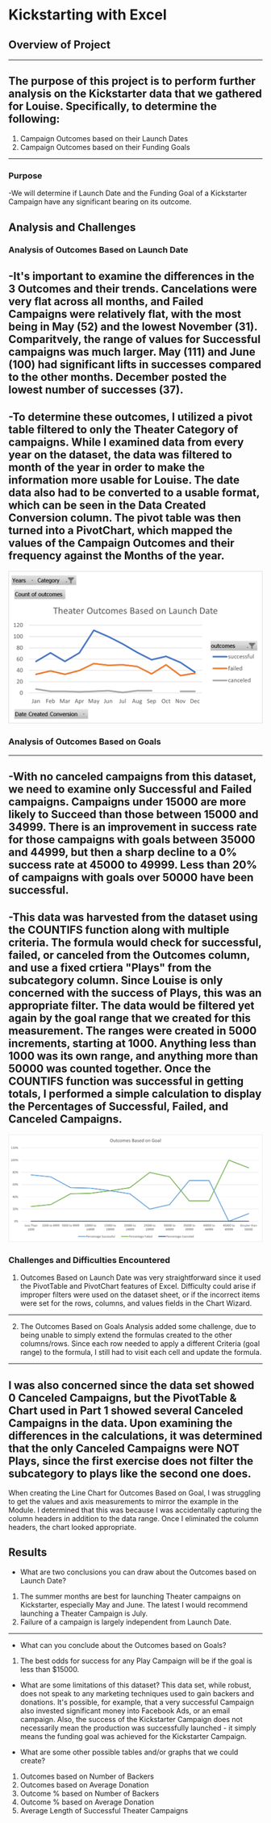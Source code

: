 # Kickstarting with Excel

## Overview of Project
---
The purpose of this project is to perform further analysis on the Kickstarter data that we gathered for Louise.  Specifically, to determine the following:
---
1. Campaign Outcomes based on their Launch Dates
2. Campaign Outcomes based on their Funding Goals
---
### Purpose
-We will determine if Launch Date and the Funding Goal of a Kickstarter Campaign have any significant bearing on its outcome.  
## Analysis and Challenges

### Analysis of Outcomes Based on Launch Date
-It's important to examine the differences in the 3 Outcomes and their trends.  Cancelations were very flat across all months, and Failed Campaigns were relatively flat, with the most being in May (52) and the lowest November (31).  Comparitvely, the range of values for Successful campaigns was much larger.  May (111) and June (100) had significant lifts in successes compared to the other months.  December posted the lowest number of successes (37). 
---
-To determine these outcomes, I utilized a pivot table filtered to only the Theater Category of campaigns.  While I examined data from every year on the dataset, the data was filtered to month of the year in order to make the information more usable for Louise.  The date data also had to be converted to a usable format, which can be seen in the Data Created Conversion column.  The pivot table was then turned into a PivotChart, which mapped the values of the Campaign Outcomes and their frequency against the Months of the year.  
---
![Theater_Outcomes_vs_Launch](https://github.com/davidfashbinder/kickstarter-analysis/blob/master/Theater_Outcomes_vs_Launch.png?raw=true)

### Analysis of Outcomes Based on Goals
---
-With no canceled campaigns from this dataset, we need to examine only Successful and Failed campaigns.  Campaigns under 15000 are more likely to Succeed than those between 15000 and 34999.  There is an improvement in success rate for those campaigns with goals between 35000 and 44999, but then a sharp decline to a 0% success rate at 45000 to 49999.  Less than 20% of campaigns with goals over 50000 have been successful.  
---
-This data was harvested from the dataset using the COUNTIFS function along with multiple criteria.  The formula would check for successful, failed, or canceled from the Outcomes column, and use a fixed crtiera "Plays" from the subcategory column.  Since Louise is only concerned with the success of Plays, this was an appropriate filter.  The data would be filtered yet again by the goal range that we created for this measurement.  The ranges were created in 5000 increments, starting at 1000.  Anything less than 1000 was its own range, and anything more than 50000 was counted together.  Once the COUNTIFS function was successful in getting totals, I performed a simple calculation to display the Percentages of Successful, Failed, and Canceled Campaigns.  
---
![Outcomes_vs_Goals](https://github.com/davidfashbinder/kickstarter-analysis/blob/master/Outcomes_vs_Goals.png?raw=true)
### Challenges and Difficulties Encountered
1. Outcomes Based on Launch Date was very straightforward since it used the PivotTable and PivotChart features of Excel.  Difficulty could arise if improper filters were used on the dataset sheet, or if the incorrect items were set for the rows, columns, and values fields in the Chart Wizard.  
---
2. The Outcomes Based on Goals Analysis added some challenge, due to being unable to simply extend the formulas created to the other columns/rows.  Since each row needed to apply a different Criteria (goal range) to the formula, I still had to visit each cell and update the formula.  
---
I was also concerned since the data set showed 0 Canceled Campaigns, but the PivotTable & Chart used in Part 1 showed several Canceled Campaigns in the data.  Upon examining the differences in the calculations, it was determined that the only Canceled Campaigns were NOT Plays, since the first exercise does not filter the subcategory to plays like the second one does.  
---
When creating the Line Chart for Outcomes Based on Goal, I was struggling to get the values and axis measurements to mirror the example in the Module.  I determined that this was because I was accidentally capturing the column headers in addition to the data range.  Once I eliminated the column headers, the chart looked appropriate.  
## Results

- What are two conclusions you can draw about the Outcomes based on Launch Date?
1. The summer months are best for launching Theater campaigns on Kickstarter, especially May and June.  The latest I would recommend launching a Theater Campaign is July.  
2. Failure of a campaign is largely independent from Launch Date.  
---
- What can you conclude about the Outcomes based on Goals?
1. The best odds for success for any Play Campaign will be if the goal is less than $15000.

- What are some limitations of this dataset?
This data set, while robust, does not speak to any marketing techniques used to gain backers and donations.  It's possible, for example, that a very successful Campaign also invested significant money into Facebook Ads, or an email campaign.  Also, the success of the Kickstarter Campaign does not necessarily mean the production was successfully launched - it simply means the funding goal was achieved for the Kickstarter Campaign.  

- What are some other possible tables and/or graphs that we could create?
1. Outcomes based on Number of Backers
2. Outcomes based on Average Donation
3. Outcome % based on Number of Backers
4. Outcome % based on Average Donation
5. Average Length of Successful Theater Campaigns
